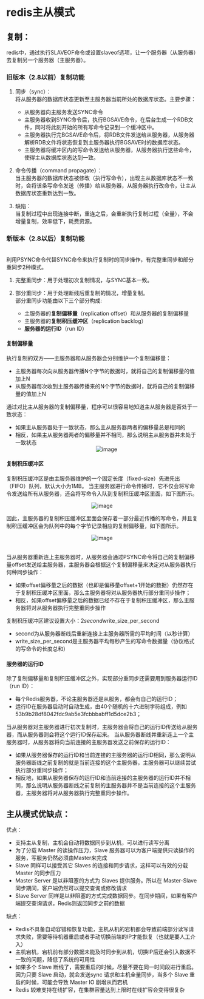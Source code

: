 # redis主从模式

## 复制：
redis中，通过执行SLAVEOF命令或设置slaveof选项，让一个服务器（从服务器）去复制另一个服务器（主服务器）。

### 旧版本（2.8以前）复制功能
1. 同步（sync）：
<br/>将从服务器的数据库状态更新至主服务器当前所处的数据库状态。主要步骤：
    * 从服务器向主服务发送SYNC命令
    * 主服务器收到SYNC命令后，执行BGSAVE命令，在后台生成一个RDB文件，同时将此刻开始的所有写命令记录到一个缓冲区中。
    * 主服务器执行完BGSAVE命令后，将RDB文件发送给从服务器，从服务器解析RDB文件将状态恢复到主服务器执行BGSAVE时的数据库状态。
    * 主服务器将缓冲区内的写命令发送给从服务器，从服务器执行这些命令，使得主从数据库状态达到一致。

2. 命令传播（command propagate）：
<br/>当主服务器的数据库状态被修改（执行写命令），出现主从数据库状态不一致时，会将该条写命令发送（传播）给从服务器，从服务器执行改命令，让主从数据库状态重新达到一致。

3. 缺陷：
<br/>当复制过程中出现连接中断，重连之后，会重新执行复制过程（全量），不会增量复制，效率低下，耗费资源。

### 新版本（2.8以后）复制功能
<br/> 利用PSYNC命令代替SYNC命令来执行复制时的同步操作，有完整重同步和部分重同步2种模式。
1. 完整重同步：用于处理初次复制情况，与SYNC基本一致。

2. 部分重同步：用于处理断线后重复制的情况，增量复制。
<br/>部分重同步功能由以下三个部分构成:
    * 主服务器的**复制偏移量**（replication offset）和从服务器的复制偏移量
    * 主服务器的**复制积压缓冲区**（replication backlog）
    * **服务器的运行ID**（run ID）
    
#### 复制偏移量
执行复制的双方——主服务器和从服务器会分别维护一个复制偏移量：
* 主服务器每次向从服务器传播N个字节的数据时，就将自己的复制偏移量的值加上N
* 从服务器每次收到主服务器传播来的N个字节的数据时，就将自己的复制偏移量的值加上N

通过对比主从服务器的复制偏移量，程序可以很容易地知道主从服务器是否处于一致状态：
* 如果主从服务器处于一致状态，那么主从服务器两者的偏移量总是相同的
* 相反，如果主从服务器两者的偏移量并不相同，那么说明主从服务器并未处于一致状态
<br/><div align=center>![image](https://github.com/WangXing17/redisNote/blob/main/redis%E4%B8%BB%E4%BB%8E%E6%A8%A1%E5%BC%8F/img/%E5%A4%8D%E5%88%B6%E5%81%8F%E7%A7%BB%E9%87%8F.png)</div>
#### 复制积压缓冲区
复制积压缓冲区是由主服务器维护的一个固定长度（fixed-size）先进先出（FIFO）队列，默认大小为1MB。
当主服务器进行命令传播时，它不仅会将写命令发送给所有从服务器，还会将写命令入队到复制积压缓冲区里面，如下图所示。
<br/><div align=center>![image](https://github.com/WangXing17/redisNote/blob/main/redis%E4%B8%BB%E4%BB%8E%E6%A8%A1%E5%BC%8F/img/%E5%A4%8D%E5%88%B6%E7%A7%AF%E5%8E%8B%E5%8C%BA1.png)</div>

因此，主服务器的复制积压缓冲区里面会保存着一部分最近传播的写命令，并且复制积压缓冲区会为队列中的每个字节记录相应的复制偏移量，如下图所示。
<br/><div align=center>![image](https://github.com/WangXing17/redisNote/blob/main/redis%E4%B8%BB%E4%BB%8E%E6%A8%A1%E5%BC%8F/img/%E5%A4%8D%E5%88%B6%E7%A7%AF%E5%8E%8B%E5%8C%BA2.png)</div>

<br/>当从服务器重新连上主服务器时，从服务器会通过PSYNC命令将自己的复制偏移量offset发送给主服务器，主服务器会根据这个复制偏移量来决定对从服务器执行何种同步操作：
* 如果offset偏移量之后的数据（也即是偏移量offset+1开始的数据）仍然存在于复制积压缓冲区里面，那么主服务器将对从服务器执行部分重同步操作；
* 相反，如果offset偏移量之后的数据已经不存在于复制积压缓冲区，那么主服务器将对从服务器执行完整重同步操作

复制积压缓冲区建议设置大小：2*second*write_size_per_second
* second为从服务器断线后重新连接上主服务器所需的平均时间（以秒计算）
* write_size_per_second是主服务器平均每秒产生的写命令数据量（协议格式的写命令的长度总和）
#### 服务器的运行ID
除了复制偏移量和复制积压缓冲区之外，实现部分重同步还需要用到服务器运行ID（run ID）：
* 每个Redis服务器，不论主服务器还是从服务，都会有自己的运行ID；
* 运行ID在服务器启动时自动生成，由40个随机的十六进制字符组成，例如53b9b28df8042fdc9ab5e3fcbbbabff1d5dce2b3；

当从服务器对主服务器进行初次复制时，主服务器会将自己的运行ID传送给从服务器，而从服务器则会将这个运行ID保存起来。
当从服务器断线并重新连上一个主服务器时，从服务器将向当前连接的主服务器发送之前保存的运行ID：
* 如果从服务器保存的运行ID和当前连接的主服务器的运行ID相同，那么说明从服务器断线之前复制的就是当前连接的这个主服务器，主服务器可以继续尝试执行部分重同步操作；
* 相反地，如果从服务器保存的运行ID和当前连接的主服务器的运行ID并不相同，那么说明从服务器断线之前复制的主服务器并不是当前连接的这个主服务器，主服务器将对从服务器执行完整重同步操作。

## 主从模式优缺点：
优点：
* 支持主从复制，主机会自动将数据同步到从机，可以进行读写分离
* 为了分载 Master 的读操作压力，Slave 服务器可以为客户端提供只读操作的服务，写服务仍然必须由Master来完成
* Slave 同样可以接受其它 Slaves 的连接和同步请求，这样可以有效的分载 Master 的同步压力
* Master Server 是以非阻塞的方式为 Slaves 提供服务。所以在 Master-Slave 同步期间，客户端仍然可以提交查询或修改请求
* Slave Server 同样是以非阻塞的方式完成数据同步。在同步期间，如果有客户端提交查询请求，Redis则返回同步之前的数据

缺点：
* Redis不具备自动容错和恢复功能，主机从机的宕机都会导致前端部分读写请求失败，需要等待机器重启或者手动切换前端的IP才能恢复（也就是要人工介入）
* 主机宕机，宕机前有部分数据未能及时同步到从机，切换IP后还会引入数据不一致的问题，降低了系统的可用性
* 如果多个 Slave 断线了，需要重启的时候，尽量不要在同一时间段进行重启。因为只要 Slave 启动，就会发送sync 请求和主机全量同步，当多个 Slave 重启的时候，可能会导致 Master IO 剧增从而宕机
* Redis 较难支持在线扩容，在集群容量达到上限时在线扩容会变得很复杂

